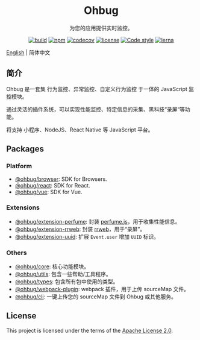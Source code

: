 <div align="center">
  <h1>Ohbug</h1>
  <p>为您的应用提供实时监控。</p>

  [![build](https://img.shields.io/github/workflow/status/ohbug-org/ohbug/Node.js%20CI/master?style=flat-square)](https://github.com/ohbug-org/ohbug/actions?query=workflow%3A%22Node.js+CI%22)
  [![npm](https://img.shields.io/npm/v/@ohbug/core.svg?style=flat-square)](https://www.npmjs.com/package/@ohbug/core)
  [![codecov](https://img.shields.io/codecov/c/github/ohbug-org/ohbug.svg?style=flat-square)](https://codecov.io/gh/ohbug-org/ohbug)
  [![license](https://img.shields.io/github/license/ohbug-org/ohbug?style=flat-square)](https://github.com/ohbug-org/ohbug/blob/master/LICENSE)
  [![Code style](https://img.shields.io/badge/code_style-prettier-ff69b4.svg?style=flat-square)](https://github.com/prettier/prettier)
  [![lerna](https://img.shields.io/badge/maintained%20with-lerna-cc00ff.svg?style=flat-square)](https://lerna.js.org/)
</div>

[English](./README.md) | 简体中文

## 简介

Ohbug 是一套集 行为监控、异常监控、自定义行为监控 于一体的 JavaScript 监控模块。

通过灵活的插件系统，可以实现性能监控、特定信息的采集、黑科技“录屏“等功能。

将支持 小程序、NodeJS、React Native 等 JavaScript 平台。

## Packages

### Platform

- [@ohbug/browser](./packages/ohbug-browser): SDK for Browsers.
- [@ohbug/react](packages/ohbug-react): SDK for React.
- [@ohbug/vue](packages/ohbug-vue): SDK for Vue.

### Extensions

- [@ohbug/extension-perfume](packages/ohbug-extension-perfume): 封装 [perfume.js](https://github.com/Zizzamia/perfume.js)，用于收集性能信息。
- [@ohbug/extension-rrweb](packages/ohbug-extension-rrweb): 封装 [rrweb](https://github.com/rrweb-io/rrweb)，用于“录屏”。
- [@ohbug/extension-uuid](packages/ohbug-extension-uuid): 扩展 `Event.user` 增加 `UUID` 标识。

### Others

- [@ohbug/core](./packages/ohbug-core): 核心功能模块。
- [@ohbug/utils](./packages/ohbug-utils): 包含一些帮助/工具程序。
- [@ohbug/types](./packages/ohbug-types): 包含所有包中使用的类型。
- [@ohbug/webpack-plugin](./packages/ohbug-webpack-plugin): webpack 插件，用于上传 sourceMap 文件。
- [@ohbug/cli](https://github.com/ohbug-org/ohbug-cli): 一键上传您的 sourceMap 文件到 Ohbug 或其他服务。

## License

This project is licensed under the terms of the [Apache License 2.0](https://github.com/ohbug-org/ohbug/blob/master/LICENSE).
